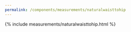 ```yaml
---
permalink: /components/measurements/naturalwaisttohip
---
```

{% include measurements/naturalwaisttohip.html %}
